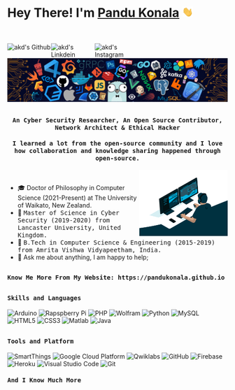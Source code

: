 # Hey There! I'm [Pandu Konala](https://github.com/PanduKonala) <img src="https://github.com/PanduKonala/PanduKonala/blob/main/Hi.gif" width="25px">
<br><br>
<a href="https://github.com/PanduKonala">
  <img align="left" alt="akd's Github" width="100px" src="https://img.shields.io/badge/Github-181717?style=for-the-badge&logo=Github&logoColor=white" />
</a>
<a href="https://www.linkedin.com/in/pandu-konala-179064149">
  <img align="left" alt="akd's Linkdein" width="100px" src="https://img.shields.io/badge/Linkedin-0A66C2?style=for-the-badge&logo=Linkedin&logoColor=white" />
</a>
<a href="https://www.instagram.com/0mega_wiz/">
  <img align="left" alt="akd's Instagram" width="100px" src="https://img.shields.io/badge/Instagram-E4405F?style=for-the-badge&logo=instagram&logoColor=white" />
</a>
<br><br>
![](https://github.com/PanduKonala/PanduKonala/blob/main/header_.png)

## <p align="center"><h4 align="center"><samp> An Cyber Security Researcher, An Open Source Contributor, Network Architect & Ethical Hacker </samp></h4></p>
<p align="center"><h4 align="center"><samp> I learned a lot from the open-source community and I love how collaboration and knowledge sharing happened through open-source. </samp></h4></p>

<div>
<img align="right" src="https://github.com/PanduKonala/PanduKonala/blob/main/code.gif" width="40%"/>
  <br>

- 🎓 <samo>Doctor of Philosophy in Computer Science (2021-Present) at The University of Waikato, New Zealand.
- 🔭 <samp>Master of Science in Cyber Security (2019-2020) from Lancaster University, United Kingdom.
- 👷 <samp>B.Tech in Computer Science & Engineering (2015-2019) from Amrita Vishwa Vidyapeetham, India.
- 💬 Ask me about anything, I am happy to help;
</div>

##

<div>
<h4><b><samp>Know Me More From My Website: https://pandukonala.github.io</samp></b></h4>
</div>

##
<h4><b><samp>Skills and Languages</samp></b></h4>

![Arduino](https://img.shields.io/badge/Arduino-00979D?style=flat-square&logo=Arduino&logoColor=white)
![Rapspberry Pi](https://img.shields.io/badge/Raspberry_pi-C51A4A?style=flat-square&logo=raspberry-pi&logoColor=white)
![PHP](https://img.shields.io/badge/PHP-777BB4?style=flat-square&logo=php&logoColor=white)
![Wolfram](https://img.shields.io/badge/Wolfram-DD1100?style=flat-square&logo=Wolfram&logoColor=white)
![Python](https://img.shields.io/badge/Python-3776AB?style=flat-square&logo=Python&logoColor=white)
![MySQL](https://img.shields.io/badge/MySQL-4479A1?style=flat-square&logo=MySQL&logoColor=white)
![HTML5](https://img.shields.io/badge/HTML5-E34F26?style=flat-square&logo=HTML5&logoColor=white)
![CSS3](https://img.shields.io/badge/CSS3-1572B6?style=flat-square&logo=CSS3&logoColor=white)
![Matlab](https://img.shields.io/badge/MATLAB-800000?style=flat-square&logo=MathWorks&logoColor=white)
![Java](https://img.shields.io/badge/Java-013243?style=flat-square&logo=Java&logoColor=white)
##
<h4><b><samp>Tools and Platform</samp></b></h4>

![SmartThings](https://img.shields.io/badge/SmartThings-777BB4?style=flat-square&logo=SmartThings&logoColor=white)
![Google Cloud Platform](https://img.shields.io/badge/Google_Cloud-4285F4?style=flat-square&logo=google-cloud&logoColor=white)
![Qwiklabs](https://img.shields.io/badge/Qwiklabs-F5CD0E?style=flat-square&logo=Qwiklabs&logoColor=800000)
![GitHub](https://img.shields.io/badge/GitHub-181717?style=flat-square&logo=github)
![Firebase](https://img.shields.io/badge/Firebase-ffcb2c?style=flat-square&logo=Firebase&logoColor=DD1100)
![Heroku](https://img.shields.io/badge/Heroku-430098?style=flat-square&logo=Heroku&logoColor=white)
![Visual Studio Code](https://img.shields.io/badge/Visual_Studio_Code-007ACC?style=flat-square&logo=Visual-Studio-Code&logoColor=white)
![Git](https://img.shields.io/badge/Git-F05032?style=flat-square&logo=Git&logoColor=white)
<p align="center"><h4 align="left"><samp> And I Know Much More </samp></h4></p>
